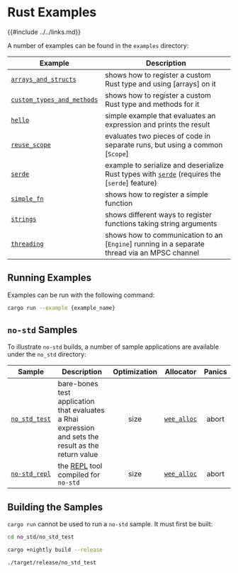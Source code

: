 Rust Examples
============

{{#include ../../links.md}}

A number of examples can be found in the `examples` directory:

| Example                                                                         | Description                                                                                                                     |
| ------------------------------------------------------------------------------- | ------------------------------------------------------------------------------------------------------------------------------- |
| [`arrays_and_structs`]({{repoHome}}/examples/arrays_and_structs.rs)             | shows how to register a custom Rust type and using [arrays] on it                                                               |
| [`custom_types_and_methods`]({{repoHome}}/examples/custom_types_and_methods.rs) | shows how to register a custom Rust type and methods for it                                                                     |
| [`hello`]({{repoHome}}/examples/hello.rs)                                       | simple example that evaluates an expression and prints the result                                                               |
| [`reuse_scope`]({{repoHome}}/examples/reuse_scope.rs)                           | evaluates two pieces of code in separate runs, but using a common [`Scope`]                                                     |
| [`serde`]({{repoHome}}/examples/serde.rs)                                       | example to serialize and deserialize Rust types with [`serde`](https://crates.io/crates/serde) (requires the [`serde`] feature) |
| [`simple_fn`]({{repoHome}}/examples/simple_fn.rs)                               | shows how to register a simple function                                                                                         |
| [`strings`]({{repoHome}}/examples/strings.rs)                                   | shows different ways to register functions taking string arguments                                                              |
| [`threading`]({{repoHome}}/examples/threading.rs)                               | shows how to communication to an [`Engine`] running in a separate thread via an MPSC channel                                    |


Running Examples
----------------

Examples can be run with the following command:

```sh
cargo run --example {example_name}
```

`no-std` Samples
----------------

To illustrate `no-std` builds, a number of sample applications are available under the `no_std` directory:

| Sample                                           | Description                                                                                          | Optimization |                     Allocator                     | Panics |
| ------------------------------------------------ | ---------------------------------------------------------------------------------------------------- | :----------: | :-----------------------------------------------: | :----: |
| [`no_std_test`]({{repoHome}}/no_std/no_std_test) | bare-bones test application that evaluates a Rhai expression and sets the result as the return value |     size     | [`wee_alloc`](https://crates.io/crates/wee_alloc) | abort  |
| [`no-std_repl`]({{repoHome}}/no_std/no_std_repl) | the [REPL]({{rootUrl}}/start/bin.md) tool compiled for `no-std`                                      |     size     | [`wee_alloc`](https://crates.io/crates/wee_alloc) | abort  |


Building the Samples
--------------------

`cargo run` cannot be used to run a `no-std` sample.  It must first be built:

```sh
cd no_std/no_std_test

cargo +nightly build --release

./target/release/no_std_test
```
